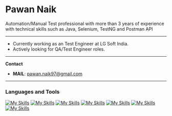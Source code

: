 # Pawan Naik

Automation/Manual Test professional with more than 3 years of experience with technical skills such as Java, Selenium, TestNG and Postman API

---
  
- Currently working as an Test Engineer at LG Soft India.
- Actively looking for QA/Test Engineer roles.

---

**Contact**
 - **MAIL**: pawan.naik97@gmail.com

---
### Languages and Tools


[![My Skills](https://skillicons.dev/icons?i=eclipse)](https://www.eclipse.org/)
[![My Skills](https://skillicons.dev/icons?i=gherkin)](https://cucumber.io/)
[![My Skills](https://skillicons.dev/icons?i=github)](https://github.com/)
[![My Skills](https://skillicons.dev/icons?i=html)](https://developer.mozilla.org/en-US/docs/Web/HTML)
[![My Skills](https://skillicons.dev/icons?i=jenkins)](https://www.jenkins.io/)
[![My Skills](https://skillicons.dev/icons?i=mysql)](https://www.mysql.com/)
[![My Skills](https://skillicons.dev/icons?i=selenium)](https://www.selenium.dev/)







